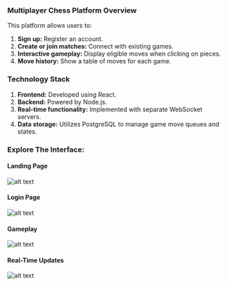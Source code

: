 ### Multiplayer Chess Platform Overview

This platform allows users to:

1. **Sign up:** Register an account.
2. **Create or join matches:** Connect with existing games.
3. **Interactive gameplay:** Display eligible moves when clicking on pieces.
4. **Move history:** Show a table of moves for each game.

### Technology Stack

1. **Frontend:** Developed using React.
2. **Backend:** Powered by Node.js.
3. **Real-time functionality:** Implemented with separate WebSocket servers.
4. **Data storage:** Utilizes PostgreSQL to manage game move queues and states.

### Explore The Interface:

#### Landing Page
![alt text](<apps/frontend/public/Screenshot 2024-07-05 at 6.00.18 PM.png>)

#### Login Page
![alt text](<apps/frontend/public/Screenshot 2024-07-05 at 6.00.37 PM.png>)

#### Gameplay
![alt text](<apps/frontend/public/Screenshot 2024-07-05 at 6.02.01 PM.png>)

#### Real-Time Updates
![alt text](<apps/frontend/public/Screenshot 2024-07-05 at 7.06.48 PM.png>)
